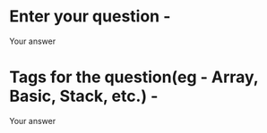 # Enter your question -
Your answer

# Tags for the question(eg - Array, Basic, Stack, etc.) -
Your answer
